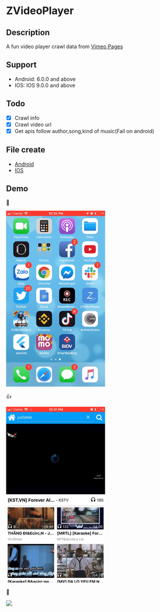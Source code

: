 # ZVideoPlayer

## Description
A fun video player crawl data from [Vimeo Pages](https://vimeo.com/)

## Support
- Android:  6.0.0 and above
- IOS: IOS 9.0.0 and above

## Todo 
- [x] Crawl info 
- [x] Crawl video url
- [X] Get apis follow author,song,kind of music(Fail on android)

## File create
- [Android](https://drive.google.com/file/d/1UmEWmDy5aMprWqhxurL-ehWUAKA-_oQE/view?usp=sharing)
- [IOS](https://drive.google.com/file/d/1gqCqHy-v1QamVHj7yp4OYwHyrTt_XWmT/view?usp=sharing)

## Demo

:triumph:

![](./src/assets/demo_zplayer.gif)

:thumbsup:

![](./src/assets/open_video.gif)

:clap:

![](./src/assets/search_justatee.gif)
